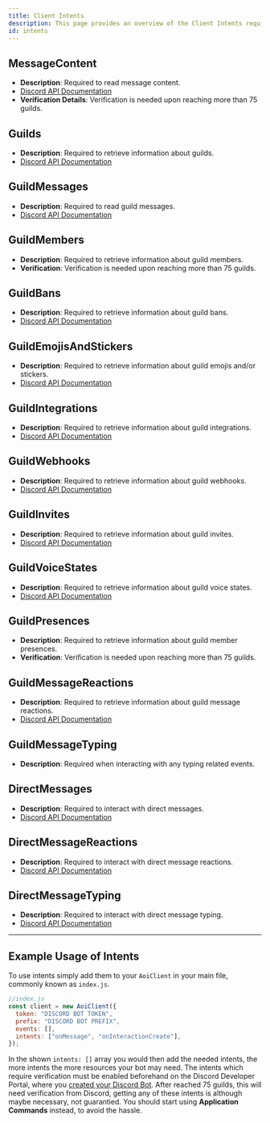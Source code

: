 ```yaml
---
title: Client Intents
description: This page provides an overview of the Client Intents required for various functionalities.
id: intents
---
```


<!-- omit from toc -->

## MessageContent

- **Description**: Required to read message content.
- [Discord API Documentation](https://discord.com/developers/docs/topics/gateway#message-content)
- **Verification Details**: Verification is needed upon reaching more than 75 guilds.

## Guilds

- **Description**: Required to retrieve information about guilds.
- [Discord API Documentation](https://discord.com/developers/docs/topics/gateway#guilds)

## GuildMessages

- **Description**: Required to read guild messages.
- [Discord API Documentation](https://discord.com/developers/docs/topics/gateway#guild-messages)

## GuildMembers

- **Description**: Required to retrieve information about guild members.
- **Verification**: Verification is needed upon reaching more than 75 guilds.

## GuildBans

- **Description**: Required to retrieve information about guild bans.
- [Discord API Documentation](https://discord.com/developers/docs/topics/gateway#guild-bans)

## GuildEmojisAndStickers

- **Description**: Required to retrieve information about guild emojis and/or stickers.
- [Discord API Documentation](https://discord.com/developers/docs/topics/gateway#guild-emojis-and-stickers)

## GuildIntegrations

- **Description**: Required to retrieve information about guild integrations.
- [Discord API Documentation](https://discord.com/developers/docs/topics/gateway#guild-integrations)

## GuildWebhooks

- **Description**: Required to retrieve information about guild webhooks.
- [Discord API Documentation](https://discord.com/developers/docs/topics/gateway#guild-webhooks)

## GuildInvites

- **Description**: Required to retrieve information about guild invites.
- [Discord API Documentation](https://discord.com/developers/docs/topics/gateway#guild-invites)

## GuildVoiceStates

- **Description**: Required to retrieve information about guild voice states.
- [Discord API Documentation](https://discord.com/developers/docs/topics/gateway#guild-voice-states)

## GuildPresences

- **Description**: Required to retrieve information about guild member presences.
- **Verification**: Verification is needed upon reaching more than 75 guilds.

## GuildMessageReactions

- **Description**: Required to retrieve information about guild message reactions.
- [Discord API Documentation](https://discord.com/developers/docs/topics/gateway#guild-message-reactions)

## GuildMessageTyping

- **Description**: Required when interacting with any typing related events.

## DirectMessages

- **Description**: Required to interact with direct messages.
- [Discord API Documentation](https://discord.com/developers/docs/topics/gateway#direct-messages)

## DirectMessageReactions

- **Description**: Required to interact with direct message reactions.
- [Discord API Documentation](https://discord.com/developers/docs/topics/gateway#direct-message-reactions)

## DirectMessageTyping

- **Description**: Required to interact with direct message typing.
- [Discord API Documentation](https://discord.com/developers/docs/topics/gateway#direct-message-typing)

---

## Example Usage of Intents

To use intents simply add them to your `AoiClient` in your main file, commonly known as `index.js`.

```javascript
//index.js
const client = new AoiClient({
  token: "DISCORD BOT TOKEN",
  prefix: "DISCORD BOT PREFIX",
  events: [],
  intents: ["onMessage", "onInteractionCreate"],
});
```

In the shown `intents: []` array you would then add the needed intents, the more intents the more resources your bot may need. The intents which require verification must be enabled beforehand on the Discord Developer Portal, where you [created your Discord Bot](https://discord.com/developers/applications). After reached 75 guilds, this will need verification from Discord, getting any of these intents is although maybe necessary, not guarantied. You should start using **Application Commands** instead, to avoid the hassle.
